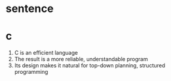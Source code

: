 # sentence

# c
1. C is an efficient language
2. The result is a more reliable, understandable program
3. Its design makes it natural for top-down planning, structured programming



